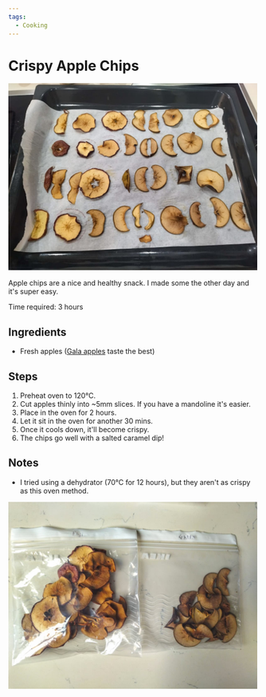 ```yaml
---
tags:
  - Cooking
---
```

# Crispy Apple Chips

<div style="max-width:500px">
<img src="/static/images/2021-12-04/oven.jpg" alt="Crispy Apple Chips" loading="lazy"/>
</div>

Apple chips are a nice and healthy snack. I made some the other day and it's super easy.

Time required: 3 hours

## Ingredients

- Fresh apples ([Gala apples](https://en.wikipedia.org/wiki/Gala_(apple)) taste the best)

## Steps

1. Preheat oven to 120°C.
2. Cut apples thinly into ~5mm slices. If you have a mandoline it's easier.
3. Place in the oven for 2 hours.
4. Let it sit in the oven for another 30 mins.
5. Once it cools down, it'll become crispy.
6. The chips go well with a salted caramel dip!

## Notes

- I tried using a dehydrator (70°C for 12 hours), but they aren't as crispy as this oven method.

<div style="max-width:500px">
<img src="/static/images/2021-12-04/chips.jpg" alt="Crispy Apple Chips" loading="lazy"/>
</div>